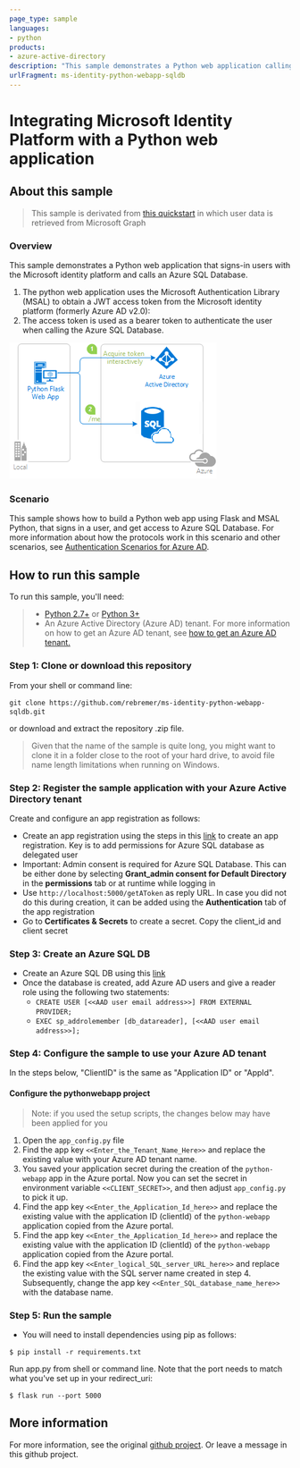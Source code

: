 ```yaml
---
page_type: sample
languages:
- python
products:
- azure-active-directory
description: "This sample demonstrates a Python web application calling a Azure SQLDB that is secured using Azure Active Directory. AAD pass through is used to authenticate against Azure SQL"
urlFragment: ms-identity-python-webapp-sqldb
---
```

# Integrating Microsoft Identity Platform with a Python web application

## About this sample

> This sample is derivated from [this quickstart]("https://github.com/Azure-Samples/ms-identity-python-webapp") in which user data is retrieved from Microsoft Graph

### Overview

This sample demonstrates a Python web application that signs-in users with the Microsoft identity platform and calls an Azure SQL Database.

1. The python web application uses the Microsoft Authentication Library (MSAL) to obtain a JWT access token from the Microsoft identity platform (formerly Azure AD v2.0):
2. The access token is used as a bearer token to authenticate the user when calling the Azure SQL Database.

![Overview](./ReadmeFiles/topology.png)

### Scenario

This sample shows how to build a Python web app using Flask and MSAL Python,
that signs in a user, and get access to Azure SQL Database.
For more information about how the protocols work in this scenario and other scenarios,
see [Authentication Scenarios for Azure AD](https://docs.microsoft.com/en-us/azure/active-directory/develop/active-directory-authentication-scenarios).

## How to run this sample

To run this sample, you'll need:

> - [Python 2.7+](https://www.python.org/downloads/release/python-2713/) or [Python 3+](https://www.python.org/downloads/release/python-364/)
> - An Azure Active Directory (Azure AD) tenant. For more information on how to get an Azure AD tenant, see [how to get an Azure AD tenant.](https://docs.microsoft.com/azure/active-directory/develop/quickstart-create-new-tenant)


### Step 1:  Clone or download this repository

From your shell or command line:

```Shell
git clone https://github.com/rebremer/ms-identity-python-webapp-sqldb.git
```

or download and extract the repository .zip file.

> Given that the name of the sample is quite long, you might want to clone it in a folder close to the root of your hard drive, to avoid file name length limitations when running on Windows.

### Step 2:  Register the sample application with your Azure Active Directory tenant

Create and configure an app registration as follows:

- Create an app registration using the steps in this [link](https://docs.microsoft.com/en-us/azure/azure-sql/database/active-directory-interactive-connect-azure-sql-db#register-your-app-and-set-permissions) to create an app registration. Key is to add permissions for Azure SQL database as delegated user
- Important: Admin consent is required for Azure SQL Database. This can be either done by selecting **Grant_admin consent for Default Directory** in the **permissions** tab or at runtime while logging in
- Use `http://localhost:5000/getAToken` as reply URL. In case you did not do this during creation, it can be added using the **Authentication** tab of the app registration
- Go to **Certificates & Secrets** to create a secret. Copy the client_id and client secret

### Step 3:  Create an Azure SQL DB

- Create an Azure SQL DB using this [link](https://docs.microsoft.com/en-us/azure/azure-sql/database/single-database-create-quickstart?tabs=azure-portal#create-a-single-database)
- Once the database is created, add Azure AD users and give a reader role using the following two statements:
  - `CREATE USER [<<AAD user email address>>] FROM EXTERNAL PROVIDER; `                      
  - `EXEC sp_addrolemember [db_datareader], [<<AAD user email address>>]; `

### Step 4:  Configure the sample to use your Azure AD tenant

In the steps below, "ClientID" is the same as "Application ID" or "AppId".

#### Configure the pythonwebapp project

> Note: if you used the setup scripts, the changes below may have been applied for you

1. Open the `app_config.py` file
2. Find the app key `<<Enter_the_Tenant_Name_Here>>` and replace the existing value with your Azure AD tenant name.
3. You saved your application secret during the creation of the `python-webapp` app in the Azure portal.
   Now you can set the secret in environment variable `<<CLIENT_SECRET>>`,
   and then adjust `app_config.py` to pick it up.
4. Find the app key `<<Enter_the_Application_Id_here>>` and replace the existing value with the application ID (clientId) of the `python-webapp` application copied from the Azure portal.
5. Find the app key `<<Enter_the_Application_Id_here>>` and replace the existing value with the application ID (clientId) of the `python-webapp` application copied from the Azure portal.
6. Find the app key `<<Enter_logical_SQL_server_URL_here>>` and replace the existing value with the SQL server name created in step 4. Subsequently, change the app key `<<Enter_SQL_database_name_here>>` with the database name.

### Step 5: Run the sample

- You will need to install dependencies using pip as follows:
```Shell
$ pip install -r requirements.txt
```

Run app.py from shell or command line. Note that the port needs to match what you've set up in your redirect_uri:
```Shell
$ flask run --port 5000
```

## More information

For more information, see the original [github project](https://github.com/Azure-Samples/ms-identity-python-webapp). Or leave a message in this github project.